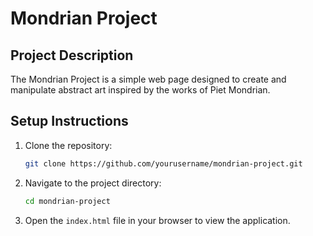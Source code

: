 # Mondrian Project

## Project Description
The Mondrian Project is a simple web page designed to create and manipulate abstract art inspired by the works of Piet Mondrian.

## Setup Instructions
1. Clone the repository:
    ```sh
    git clone https://github.com/yourusername/mondrian-project.git
    ```
2. Navigate to the project directory:
    ```sh
    cd mondrian-project
    ```
3. Open the `index.html` file in your browser to view the application.
